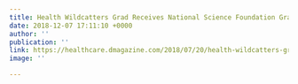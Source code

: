 ```yaml
---
title: Health Wildcatters Grad Receives National Science Foundation Grant
date: 2018-12-07 17:11:10 +0000
author: ''
publication: ''
link: https://healthcare.dmagazine.com/2018/07/20/health-wildcatters-grad-receives-national-science-foundation-grant/
image: ''

---
```


